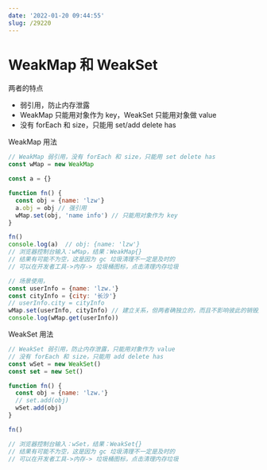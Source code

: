 ```yaml
---
date: '2022-01-20 09:44:55'
slug: /29220
---
```


# WeakMap 和 WeakSet

两者的特点

- 弱引用，防止内存泄露
- WeakMap 只能用对象作为 key，WeakSet 只能用对象做 value
- 没有 forEach 和 size，只能用 set/add delete has 


WeakMap 用法

```js
// WeakMap 弱引用，没有 forEach 和 size，只能用 set delete has
const wMap = new WeakMap

const a = {}

function fn() {
  const obj = {name: 'lzw'}
  a.obj = obj // 强引用
  wMap.set(obj, 'name info') // 只能用对象作为 key
}

fn()
console.log(a)  // obj: {name: 'lzw'}
// 浏览器控制台输入：wMap，结果：WeakMap{}
// 结果有可能不为空，这是因为 gc 垃圾清理不一定是及时的
// 可以在开发者工具->内存-> 垃圾桶图标，点击清理内存垃圾

// 场景使用，
const userInfo = {name: 'lzw.'}
const cityInfo = {city: '长沙'}
// userInfo.city = cityInfo
wMap.set(userInfo, cityInfo) // 建立关系，但两者确独立的，而且不影响彼此的销毁逻辑
console.log(wMap.get(userInfo))

```

WeakSet 用法

```js
// WeakSet 弱引用，防止内存泄露，只能用对象作为 value
// 没有 forEach 和 size，只能用 add delete has
const wSet = new WeakSet()
const set = new Set()

function fn() {
  const obj = {name: 'lzw.'}
  // set.add(obj)
  wSet.add(obj)
}

fn()

// 浏览器控制台输入：wSet，结果：WeakSet{}
// 结果有可能不为空，这是因为 gc 垃圾清理不一定是及时的
// 可以在开发者工具->内存-> 垃圾桶图标，点击清理内存垃圾
```
